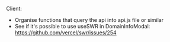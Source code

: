 Client:
- Organise functions that query the api into api.js file or similar
- See if it's possible to use useSWR in DomainInfoModal: <https://github.com/vercel/swr/issues/254>
